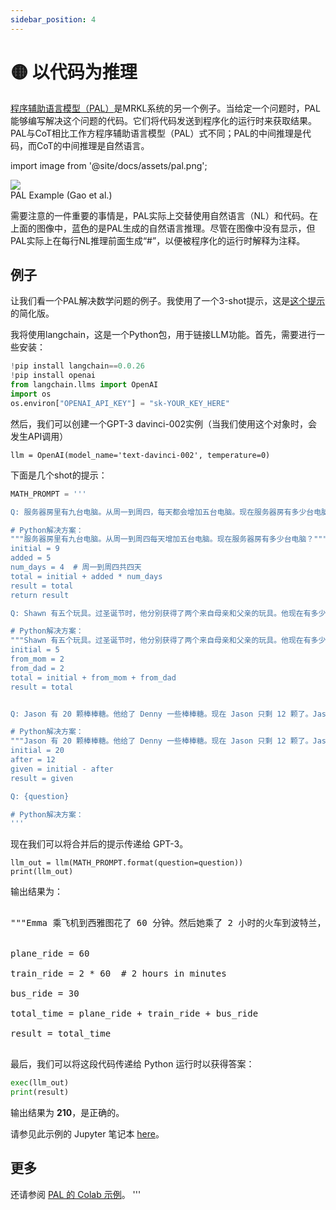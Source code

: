 ```yaml
---
sidebar_position: 4
---
```


# 🟡 以代码为推理
[程序辅助语言模型（PAL）](https://reasonwithpal.com)是MRKL系统的另一个例子。当给定一个问题时，PAL能够编写解决这个问题的代码。它们将代码发送到程序化的运行时来获取结果。PAL与CoT相比工作方程序辅助语言模型（PAL）式不同；PAL的中间推理是代码，而CoT的中间推理是自然语言。

import image from '@site/docs/assets/pal.png';

<div style={{textAlign: 'center'}}>
  <img src={image} style={{width: "500px"}} />
</div>

<div style={{textAlign: 'center'}}>
PAL Example (Gao et al.)
</div>


需要注意的一件重要的事情是，PAL实际上交替使用自然语言（NL）和代码。在上面的图像中，蓝色的是PAL生成的自然语言推理。尽管在图像中没有显示，但PAL实际上在每行NL推理前面生成“\#”，以便被程序化的运行时解释为注释。

## 例子

让我们看一个PAL解决数学问题的例子。我使用了一个3-shot提示，这是[这个提示](https://github.com/reasoning-machines/pal/blob/main/pal/prompt/math_prompts.py)的简化版。

我将使用langchain，这是一个Python包，用于链接LLM功能。首先，需要进行一些安装：

```python
!pip install langchain==0.0.26
!pip install openai
from langchain.llms import OpenAI
import os
os.environ["OPENAI_API_KEY"] = "sk-YOUR_KEY_HERE"
```

然后，我们可以创建一个GPT-3 davinci-002实例（当我们使用这个对象时，会发生API调用）

```
llm = OpenAI(model_name='text-davinci-002', temperature=0)
```

下面是几个shot的提示：

```python
MATH_PROMPT = '''

Q: 服务器房里有九台电脑。从周一到周四，每天都会增加五台电脑。现在服务器房有多少台电脑？

# Python解决方案：
"""服务器房里有九台电脑。从周一到周四每天增加五台电脑。现在服务器房有多少台电脑？"""
initial = 9
added = 5
num_days = 4  # 周一到周四共四天
total = initial + added * num_days
result = total
return result

Q: Shawn 有五个玩具。过圣诞节时，他分别获得了两个来自母亲和父亲的玩具。他现在有多少玩具？

# Python解决方案：
"""Shawn 有五个玩具。过圣诞节时，他分别获得了两个来自母亲和父亲的玩具。他现在有多少玩具？"""
initial = 5
from_mom = 2
from_dad = 2
total = initial + from_mom + from_dad
result = total


Q: Jason 有 20 颗棒棒糖。他给了 Denny 一些棒棒糖。现在 Jason 只剩 12 颗了。Jason 给了 Denny 多少颗棒棒糖？

# Python解决方案：
"""Jason 有 20 颗棒棒糖。他给了 Denny 一些棒棒糖。现在 Jason 只剩 12 颗了。Jason 给了 Denny 多少颗棒棒糖？"""
initial = 20
after = 12
given = initial - after
result = given

Q: {question}

# Python解决方案：
'''
```

现在我们可以将合并后的提示传递给 GPT-3。

```
llm_out = llm(MATH_PROMPT.format(question=question))
print(llm_out)
```

输出结果为：

<pre>
<span className="bluegreen-highlight">
"""Emma 乘飞机到西雅图花了 60 分钟。然后她乘了 2 小时的火车到波特兰，最后坐了 30 分钟的公共汽车到温哥华。她到温哥华需要多长时间？"""<br/>

plane_ride = 60<br/>
train_ride = 2 * 60  # 2 hours in minutes<br/>
bus_ride = 30<br/>
total_time = plane_ride + train_ride + bus_ride<br/>
result = total_time
</span>
</pre>

最后，我们可以将这段代码传递给 Python 运行时以获得答案：

```python
exec(llm_out)
print(result)
```

输出结果为 **210**，是正确的。

请参见此示例的 Jupyter 笔记本 [here](https://github.com/trigaten/Learn_Prompting/tree/main/docs/code_examples/PAL.ipynb)。

## 更多

还请参阅 [PAL 的 Colab 示例](https://colab.research.google.com/drive/1u4_RsdI0E79PCMDdcPiJUzYhdnjoXeXc?usp=sharing#scrollTo=Ba0ycacK4i1V)。
'''